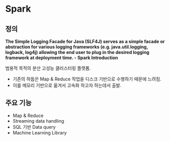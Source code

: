# Spark

## 정의

**The Simple Logging Facade for Java (SLF4J) serves as a simple facade or abstraction for various logging frameworks (e.g. java.util.logging, logback, log4j) allowing the end user to plug in the desired logging framework at deployment time. - Spark Introduction**

범용적 목적의 분산 고성능 클러스터링 플랫폼.

* 기존의 하둡은 Map & Reduce 작업을 디스크 기반으로 수행하기 때문에 느려짐.
* 이를 메모리 기반으로 옮겨서 고속화 하고자 하는데서 출발.

## 주요 기능

* Map & Reduce
* Streaming data handling
* SQL 기반 Data query
* Machine Learning Library
